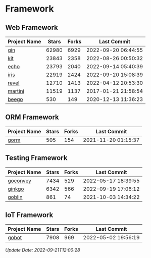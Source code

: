 # Framework

## Web Framework
| Project Name | Stars | Forks | Last Commit |
| ------------ | ----- | ----- | ----------- |
| [gin](https://github.com/gin-gonic/gin) | 62980 | 6929 | 2022-09-20 06:44:55 |
| [kit](https://github.com/go-kit/kit) | 23843 | 2358 | 2022-08-26 00:50:32 |
| [echo](https://github.com/labstack/echo) | 23793 | 2040 | 2022-09-14 05:40:39 |
| [iris](https://github.com/kataras/iris) | 22919 | 2424 | 2022-09-20 15:08:39 |
| [revel](https://github.com/revel/revel) | 12710 | 1413 | 2022-04-12 20:53:30 |
| [martini](https://github.com/go-martini/martini) | 11519 | 1137 | 2017-01-21 21:58:54 |
| [beego](https://github.com/astaxie/beego) | 530 | 149 | 2020-12-13 11:36:23 |

## ORM Framework
| Project Name | Stars | Forks | Last Commit |
| ------------ | ----- | ----- | ----------- |
| [gorm](https://github.com/jinzhu/gorm) | 505 | 154 | 2021-11-20 01:15:37 |

## Testing Framework
| Project Name | Stars | Forks | Last Commit |
| ------------ | ----- | ----- | ----------- |
| [goconvey](https://github.com/smartystreets/goconvey) | 7434 | 529 | 2022-05-17 18:39:55 |
| [ginkgo](https://github.com/onsi/ginkgo) | 6342 | 566 | 2022-09-19 17:06:12 |
| [goblin](https://github.com/franela/goblin) | 861 | 74 | 2021-10-03 14:34:22 |

## IoT Framework
| Project Name | Stars | Forks | Last Commit |
| ------------ | ----- | ----- | ----------- |
| [gobot](https://github.com/hybridgroup/gobot) | 7908 | 969 | 2022-05-02 19:56:19 |

*Update Date: 2022-09-21T12:00:28*
